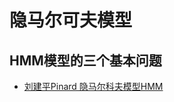 # 隐马尔可夫模型


## HMM模型的三个基本问题


- [刘建平Pinard 隐马尔科夫模型HMM](https://www.cnblogs.com/pinard/p/6945257.html)